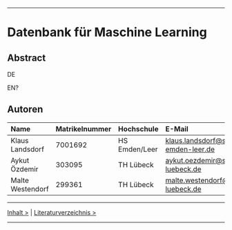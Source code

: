 ***

# Datenbank für Maschine Learning

## Abstract

DE

EN?

## Autoren

| Name           |  Matrikelnummer | Hochschule    | E-Mail                                |
|:----------------|:---------------|:--------------|:--------------------------------------|
|Klaus Landsdorf  | 7001692        | HS Emden/Leer | klaus.landsdorf@stud.hs-emden-leer.de |
|Aykut Özdemir    | 303095         | TH Lübeck     | aykut.oezdemir@stud.th-luebeck.de     |
|Malte Westendorf | 299361         | TH Lübeck     | malte.westendorf@stud.th-luebeck.de   |



----

[Inhalt >](02_toc.md) | [Literaturverzeichnis >](16_references.md) 

***
